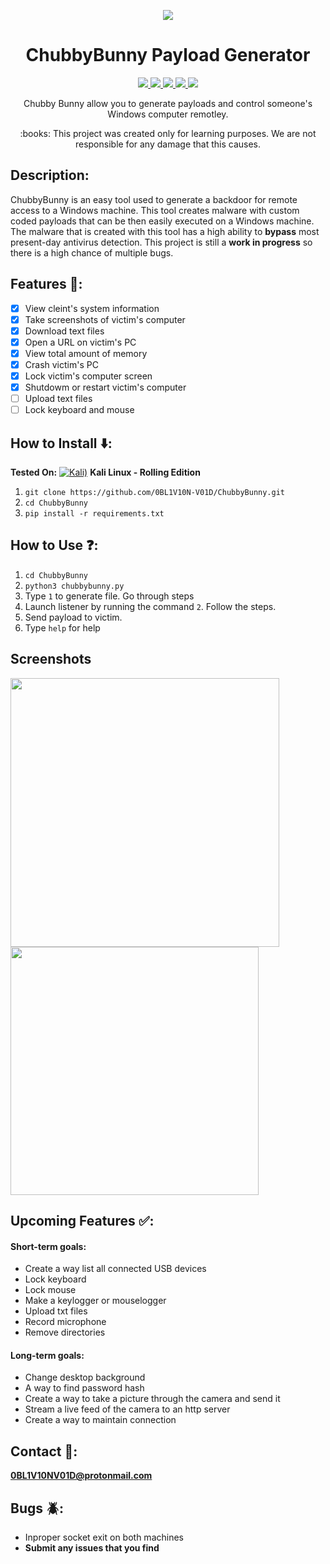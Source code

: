 <p align="center">
  <img src="https://i.imgur.com/uBFu6eS.png">
<p>
  
<h1 align="center">ChubbyBunny Payload Generator</h1>

<p align="center">
  <a href="https://www.python.org/">
    <img src="https://img.shields.io/badge/Python-3.7.2-brightgreen.svg">
  </a>
  <a href="https://github.com/0BL1V10N-V01D/ChubbyBunny/blob/master/LICENSE">
    <img src="https://img.shields.io/badge/License-MIT-lightgrey.svg">
  </a>
  <a href="https://github.com/0BL1V10N-V01D/ChubbyBunny">
    <img src="https://img.shields.io/badge/Release-1.0.0-red.svg">
  </a>
    <a href="https://opensource.org">
    <img src="https://img.shields.io/badge/Open%20Source-%E2%9D%A4-brightgreen.svg">
  </a>
  <a href ="https://github.com/0BL1V10N-V01D/ChubbyBunny">
    <img src ="https://img.shields.io/badge/Status-On%20Hold-red.svg">
  </a>
</p>

<p align="center">
  Chubby Bunny allow you to generate payloads and control someone's Windows computer remotley.
</p>

<p align="center">
  :books: This project was created only for learning purposes. We are not responsible for any damage that this causes.
</p>

## Description:

ChubbyBunny is an easy tool used to generate a backdoor for remote access to a Windows machine. This tool creates malware with custom coded payloads that can be then easily executed on a Windows machine. The malware that is created with this tool has a high ability to __bypass__ most present-day antivirus detection. This project is still a __work in progress__ so there is a high chance of multiple bugs.

## Features :key::
- [x] View cleint's system information
- [x] Take screenshots of victim's computer
- [x] Download text files
- [x] Open a URL on victim's PC
- [x] View total amount of memory
- [x] Crash victim's PC
- [x] Lock victim's computer screen
- [x] Shutdowm or restart victim's computer
- [ ] Upload text files
- [ ] Lock keyboard and mouse

## How to Install :arrow_down::
__Tested On:__ [![Kali)](https://www.google.com/s2/favicons?domain=https://www.kali.org/)](https://www.kali.org) **Kali Linux - Rolling Edition**
1. ```git clone https://github.com/0BL1V10N-V01D/ChubbyBunny.git```
2. ```cd ChubbyBunny```
3. ```pip install -r requirements.txt```

## How to Use :question::
1. ```cd ChubbyBunny```
3. ```python3 chubbybunny.py```
2. Type ```1``` to generate file. Go through steps
3. Launch listener by running the command ```2```. Follow the steps.
4. Send payload to victim.
5. Type ```help``` for help

## Screenshots
<img align="left" src="https://i.postimg.cc/bJ3vtSTd/Screenshot-from-2019-01-16-19-36-22.png" width="430" heigt="430">
<img src="https://i.postimg.cc/kGJfTzKf/Screenshot-from-2019-01-16-19-41-31.png" width="397" heigt="397">

## Upcoming Features :white_check_mark::
#### Short-term goals:
* Create a way list all connected USB devices
* Lock keyboard
* Lock mouse
* Make a keylogger or mouselogger
* Upload txt files
* Record microphone
* Remove directories
#### Long-term goals:
* Change desktop background
* A way to find password hash
* Create a way to take a picture through the camera and send it
* Stream a live feed of the camera to an http server
* Create a way to maintain connection

## Contact :email::
**0BL1V10NV01D@protonmail.com**

## Bugs :beetle::
* Inproper socket exit on both machines
* __Submit any issues that you find__
